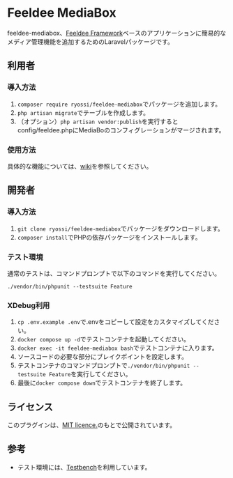 # Feeldee MediaBox

feeldee-mediabox、[Feeldee Framework](https://github.com/ryossi/feeldee-framework)ベースのアプリケーションに簡易的なメディア管理機能を追加するためのLaravelパッケージです。

## 利用者

### 導入方法

1. `composer require ryossi/feeldee-mediabox`でパッケージを追加します。 
2. `php artisan migrate`でテーブルを作成します。
4. （オプション）`php artisan vendor:publish`を実行するとconfig/feeldee.phpにMediaBoのコンフィグレーションがマージされます。

### 使用方法

具体的な機能については、[wiki](https://github.com/ryossi/feeldee-mediabox/wiki)を参照してください。

## 開発者

### 導入方法

1. `git clone ryossi/feeldee-mediabox`でパッケージをダウンロードします。 
2. `composer install`でPHPの依存パッケージをインストールします。

### テスト環境

通常のテストは、コマンドプロンプトで以下のコマンドを実行してください。

`./vendor/bin/phpunit --testsuite Feature`

### XDebug利用

1. `cp .env.example .env`で.envをコピーして設定をカスタマイズしてください。
2. `docker compose up -d`でテストコンテナを起動してください。
3. `docker exec -it feeldee-mediabox bash`でテストコンテナに入ります。
4. ソースコードの必要な部分にブレイクポイントを設定します。
5. テストコンテナのコマンドプロンプトで`./vendor/bin/phpunit --testsuite Feature`を実行してください。
6. 最後に`docker compose down`でテストコンテナを終了します。

## ライセンス

このプラグインは、[MIT licence.](https://opensource.org/licenses/MIT)のもとで公開されています。

## 参考

- テスト環境には、[Testbench](https://github.com/orchestral/testbench)を利用しています。
